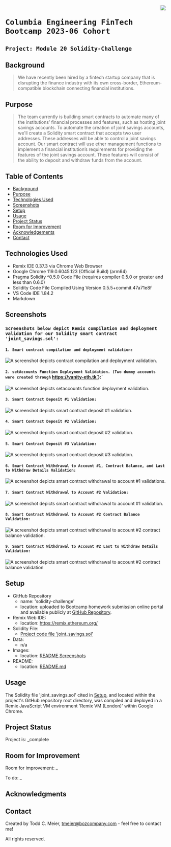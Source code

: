 <img src="Resources/Images/photo-1694903110330-cc64b7e1d21d.png" align="right"/>

# `Columbia Engineering FinTech Bootcamp 2023-06 Cohort`

## `Project: Module 20 Solidity-Challenge`

## Background
> We have recently been hired by a fintech startup company that is disrupting the finance industry with its own cross-border, Ethereum-compatible blockchain connecting financial institutions.

## Purpose
> The team currently is building smart contracts to automate many of the institutions’ financial processes and features, such as hosting joint savings accounts. To automate the creation of joint savings accounts, we'll create a Solidity smart contract that accepts two user addresses. These addresses will be able to control a joint savings account. Our smart contract will use ether management functions to implement a financial institution’s requirements for providing the features of the joint savings account. These features will consist of the ability to deposit and withdraw funds from the account.

## Table of Contents
* [Background](#background)
* [Purpose](#purpose)
* [Technologies Used](#technologies-used)
* [Screenshots](#screenshots)
* [Setup](#setup)
* [Usage](#usage)
* [Project Status](#project-status)
* [Room for Improvement](#room-for-improvement)
* [Acknowledgements](#acknowledgements)
* [Contact](#contact)
<!-- * [License](#license) -->

## Technologies Used
- Remix IDE 0.37.3 via Chrome Web Browser
- Google Chrome 119.0.6045.123 (Official Build) (arm64)
- Pragma Solidity ^0.5.0 Code File (requires compiler 0.5.0 or greater and less than 0.6.0)
- Solidity Code File Compiled Using Version 0.5.5+commit.47a71e8f
- VS Code IDE 1.84.2
- Markdown

## Screenshots

### `Screenshots below depict Remix compilation and deployment validation for our Solidity smart contract 'joint_savings.sol':`

#### `1. Smart contract compilation and deployment validation:`
![A screenshot depicts contract compilation and deployment validation.](Resources/Images/Execution_Results/1.%20deploy_Contract%20Deployment.png)

#### `2. setAccounts Function Deployment Validation. (Two dummy accounts were created through` https://vanity-eth.tk`):`
![A screenshot depicts setaccounts function deployment validation.](Resources/Images/Execution_Results/2.%20setAccounts_Contract%20Joint%20Savings%20Accounts.png)

#### `3. Smart Contract Deposit #1 Validation:`
![A screenshot depicts smart contract deposit #1 validation.](Resources/Images/Execution_Results/3.%20deposit_1_Contract%20Deposits.png)

#### `4. Smart Contract Deposit #2 Validation:`
![A screenshot depicts smart contract deposit #2 validation.](Resources/Images/Execution_Results/4.%20deposit_2_Contract%20Deposits.png)

#### `5. Smart Contract Deposit #3 Validation:`
![A screenshot depicts smart contract deposit #3 validation.](Resources/Images/Execution_Results/5.%20deposit_3_Contract%20Deposits.png)

#### `6. Smart Contract Withdrawal to Account #1, Contract Balance, and Last to Withdraw Details Validation:`
![A screenshot depicts smart contract withdrawal to account #1 validations.](Resources/Images/Execution_Results/6.%20withdraw_to_account1_with_last_to_withdraw_Contract%20Withdrawals.png)

#### `7. Smart Contract Withdrawal to Account #2 Validation:`
![A screenshot depicts smart contract withdrawal to account #1 validation.](Resources/Images/Execution_Results/7.%20withdraw_to_account2_Contract%20Withdrawals.png)

#### `8. Smart Contract Withdrawal to Account #2 Contract Balance Validation:`
![A screenshot depicts smart contract withdrawal to account #2 contract balance validation.](Resources/Images/Execution_Results/8.%20withdraw_to_account2_final_contract_balance_Contract%20Withdrawals.png)

#### `9. Smart Contract Withdrawal to Account #2 Last to Withdraw Details Validation:`
![A screenshot depicts smart contract withdrawal to account #2 contract balance validation](Resources/Images/Execution_Results/9.%20withdraw_to_account2_last_to_withdraw_details_Contract%20Withdrawals.png)

## Setup
- GitHub Repository
    - name: 'solidity-challenge'
    - location: uploaded to Bootcamp homework submission online portal and available publicly at [GitHub Repository](https://github.com/boz-tcm/solidity-challenge.git).
- Remix Web IDE:
    - location: https://remix.ethereum.org/
- Solidity File:
    - [Project code file 'joint_savings.sol'](joint_savings.sol)  
- Data:
    - n/a
- Images:
    - location: [README Screenshots](Resources/Images/Execution_Results)
- README:
    - location: [README.md](README.md)

## Usage
The Solidity file 'joint_savings.sol' cited in [Setup](#setup), and located within the project's GitHub repository root directory, was compiled and deployed in a Remix JavaScript VM environment 'Remix VM (London)' within Google Chrome.

## Project Status
Project is: _complete

## Room for Improvement
Room for improvement: _

To do: _

## Acknowledgments

## Contact
Created by Todd C. Meier, tmeier@bozcompany.com - feel free to contact me!

<!-- ## License --> All rights reserved.